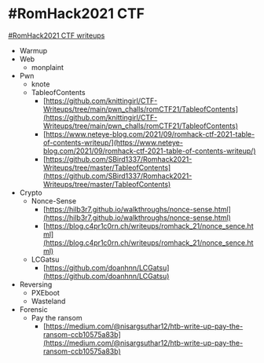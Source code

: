 # #RomHack2021 CTF
[#RomHack2021 CTF writeups](https://ctf.romhack.io)

* Warmup
* Web
  * monplaint
* Pwn
  * knote
  * TableofContents
    * [https://github.com/knittingirl/CTF-Writeups/tree/main/pwn_challs/romCTF21/TableofContents](https://github.com/knittingirl/CTF-Writeups/tree/main/pwn_challs/romCTF21/TableofContents)
    * [https://www.neteye-blog.com/2021/09/romhack-ctf-2021-table-of-contents-writeup/](https://www.neteye-blog.com/2021/09/romhack-ctf-2021-table-of-contents-writeup/)
    * [https://github.com/SBird1337/Romhack2021-Writeups/tree/master/TableofContents](https://github.com/SBird1337/Romhack2021-Writeups/tree/master/TableofContents)
* Crypto
  * Nonce-Sense
    * [https://hilb3r7.github.io/walkthroughs/nonce-sense.html](https://hilb3r7.github.io/walkthroughs/nonce-sense.html)
    * [https://blog.c4pr1c0rn.ch/writeups/romhack_21/nonce_sence.html](https://blog.c4pr1c0rn.ch/writeups/romhack_21/nonce_sence.html)
  * LCGatsu
    * [https://github.com/doanhnn/LCGatsu](https://github.com/doanhnn/LCGatsu)
* Reversing
  * PXEboot
  * Wasteland
* Forensic
  * Pay the ransom
    * [https://medium.com/@nisargsuthar12/htb-write-up-pay-the-ransom-ccb10575a83b](https://medium.com/@nisargsuthar12/htb-write-up-pay-the-ransom-ccb10575a83b)

